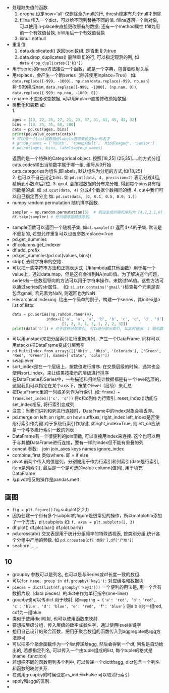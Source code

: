 - 处理缺失值的函数.  
  1. dropna 设定how='all' 仅删除全为null的行, thresh规定有几个null才删除
  2. fillna 传入一个dict，可以给不同列替换不同的值. fillna返回一个新对象, 可以使用in-place来直接更改原有的数据; 还有一个method属性 ffill为用前一个有效值替换, bfill用后一个有效值替换
  3. isnull notnull
- 重复值
  1. data.duplicated() 返回bool数组, 是否重复为true
  2. data.drop_duplicates() 删除重复的行, 可以指定观测的列, 如`data.drop_duplicates(['k1'])`
- 用于series的map方法接受一个函数，或是一个字典，包含着映射关系
- 用replace，会产生一个新series（除非使用inplace=True） 如: `data.replace([-999, -1000], np.nan)data.replace(-999, np.nan)`将-999换成nan, `data.replace([-999, -1000], [np.nan, 0])`, `data.replace({-999: np.nan, -1000: 0})`
- rename 不直接改变数据, 可以用inplace直接修改原始数据
- 离散化和装箱 如:  
  1. 
  ```python
  ages = [20, 22, 25, 27, 21, 23, 37, 31, 61, 45, 41, 32]
  bins = [18, 25, 35, 60, 100]
  cats = pd.cut(ages, bins)
  print(pd.value_counts(cats))
  # 可以用一个list或数组给labels选项来设定bin的名字
  # group_names = ['Youth', 'YoungAdult', 'MiddleAged', 'Senior']
  # pd.cut(ages, bins, labels=group_names)
  ```
  返回的是一个特殊的Categorical object. 按照(18,25] (25,35].....的方式分组  
  cats.codes输出当前数字属于哪一组, 组号从0开始  
  cats.categories为组名,即labels, 默认组名为分组的方式,如(18,25]  
  2. 也可以不自己设定bins. 如 `pd.cut(data, 4, precision=2)`  表示分成4组, 精确到小数点后2位.
  3. qcut, 会按照数据的分布来分箱, 得到每个bins具有相同数量的点. 如 `pd.qcut(data, 4)` 分成4个数据个数相同的组.
  4. cut中我们可以自己指定百分比 如: `pd.cut(data, [0, 0.1, 0.5, 0.9, 1.])`
- numpy.random.permutation 随机排序函数. 
  ```python
  sampler = np.random.permutation(5)  # 假设生成的随机序列为 [4,2,3,1,0]
  df.take(sampler) # 行的顺序按照该序列.
  ```
- sample函数可以返回一个随机子集. 如`df.sample(4)` 返回4*4的子集. 默认是不重复的, 若想允许重复可以设置参数replace=True
- pd.get_dummies
- df.columns.get_indexer
- df.add_prefix
- pd.get_dummies(pd.cut(values, bins))
- strip() 去除字符串的空格．
- 可以把一些字符串方法和正则表达式（用lambda或其他函数）用于每一个value上，通过data.map，但是这样会得到NA(null)值。为了解决这个问题，series有一些数组导向的方法可以用于字符串操作，来跳过NA值。这些方法可以通过series的str属性．　如: `s1.str.contains('gmail')`检查每个元素是否包含gmail, 若元素为NaN, 则返回也为NaN
- Hierarchical Indexing. 给出一个简单的例子，构建一个series，其index是a list of lists:
  ```python
  data = pd.Series(np.random.randn(9),
                 index=[['a', 'a', 'a', 'b', 'b', 'c', 'c', 'd', 'd'],
                        [1, 2, 3, 1, 3, 1, 2, 2, 3]])
  print(data['b']) # 对于这种分层索引, 可以进行部分索引, 如此时输出: 1 随机数  2 随机数
  ```
- 可以用unstack来把分层索引进行重新排列，产生一个DataFrame. 同样可以用stack()把DataFrame变成分层索引
- `pd.MultiIndex.from_arrays([['Ohio', 'Ohio', 'Colorado'], ['Green', 'Red', 'Green']], names=['state', 'color'])`
- swaplever
- sort_index是在一个层级上，按数值进行排序. 在交换层级的时候，通常也会使用sort_index，来让结果按指示的层级进行排序
- 在DataFrame和Series中，一些描述和归纳统计数据都是有一个level选项的，这里我们可以指定在某个axis下，按某个level（层级）来汇总
- 把DataFrame里的一列或多列作为行索引. 如: `frame2 = frame.set_index(['c', 'd'])` 将c和d列作为行索引. reset_index()功能与set_index相反, 将行索引变成列.
- 注意：当我们讲列和列进行连接时，DataFrame中的index对象会被丢弃。
- pd.merge  on left_on right_on how suffixes;  right_index left_index是否使用行索引作为键.对于多级行索引作为键, 如right_index=True, 则left_on应该是一个与多级行索引一致的列表
- DataFrame有一个很便利的join函数, 可以直接用index来连接. 这个也可以用于与其他DataFrame进行连接，要有一样的index但不能有重叠的列 
- concat 参数:　join join_axes keys names ignore_index
- combine_first 类似where. 即 = if else
- pivot   前两个传入的值是列，分别被用于作为行索引和列索引(date是行索引, item是列索引), 最后是一个是可选的value column(值列), 用于填充DataFrame
- 与pivot相反的操作是pandas.melt


## 画图
- `fig = plt.figure()`   fig.subplot(2,2,1)
- 因为创建一个带有多个subplot的figure是很常见的操作，所以matplotlib添加了一个方法，plt.subplots 如: `f, axes = plt.subplots(2, 3)`
- df.plot() df.plot.bar() df.plot.barh()
- pd.crosstab()  交叉表是用于统计分组频率的特殊透视表, 按类别分组,统计各个分组中产地的频数. 如 `pd.crosstab(df['类别'],df['产地'])`
- seaborn.......

## 10
- groupby 参数可以是列名, 也可以是与Series或df长度一致的数组.
- 可以`for name, group in df.groupby('key1'):` 对应组名和数据块.
- `pieces = dict(list(df.groupby('key1')))`  一个便利的用法是, 用一个含有数据片段（data pieces）的dict来作为单行指令(one-liner)
- goupby也可以传dict 用于映射, 如`mapping = {'a': 'red', 'b': 'red', 'c': 'blue', 'd': 'blue', 'e': 'red', 'f': 'blue'}` 则a  b e为一组red, cdf为一组blue
- 类似于使用dict映射, 也可以使用函数来映射. 
- 要想按层级分组，传入层级的数字或者名字，通过使用level关键字
- 想用自己设计的聚合函数，把用于聚合数组的函数传入到aggregate或agg方法即可
- 可以把多个聚合函数作为一个list传递给agg, 然后会得到一个df, 列名是自动给出的, 若想指定列名, 可以传入一个由tuple组成的list, 每个tuple的格式是(name, function)
- 若想把不同的函数用到多个列中, 可以传递一个dict给agg, dict包含一个列名和函数的映射关系.
- 在调用groupby的时候设定as_index=False 可以取消行索引.
- apply和agg的区别.
- 